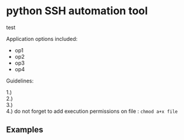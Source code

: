 # python SSH automation tool
test

Application options included:
* op1
* op2
* op3
* op4

Guidelines:  
  
1.)   
2.)  
3.)   
4.) do not forget to add execution permissions on file : `chmod a+x file`

## Examples
